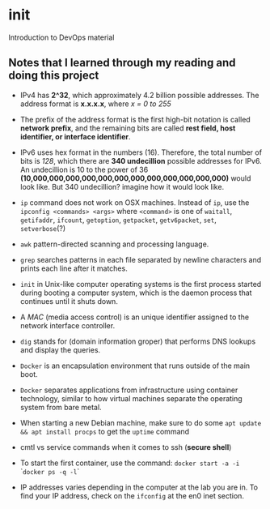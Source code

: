 # init
Introduction to DevOps material

## Notes that I learned through my reading and doing this project

* IPv4 has **2^32**, which approximately 4.2 billion possible addresses. The address format is **x.x.x.x**, where *x = 0 to 255*

* The prefix of the address format is the first high-bit notation is called **network prefix**, and the remaining bits are called **rest field, host identifier, or interface identifier**.

* IPv6 uses hex format in the numbers (16). Therefore, the total number of  bits is *128*, which there are **340 undecillion** possible addresses for IPv6. An undecillion is 10 to the power of 36 **(10,000,000,000,000,000,000,000,000,000,000,000,000)** would look like. But 340 undecillion? imagine how it would look like.

* `ip` command does not work on OSX machines. Instead of `ip`, use the `ipconfig <commands> <args>` where `<command>` is one of `waitall`, `getifaddr`, `ifcount`, `getoption`, `getpacket`, `getv6packet`, `set`, `setverbose`(?)

* `awk` pattern-directed scanning and processing language.

* `grep` searches patterns in each file separated by newline characters and prints each line after it matches.

* `init` in Unix-like computer operating systems is the first process started during booting a computer system, which is the daemon process that continues until it shuts down.

* A *MAC* (media access control) is an unique identifier assigned to the network interface controller.

* `dig` stands for (domain information groper) that performs DNS lookups and display the queries.

* `Docker` is an encapsulation environment that runs outside of the main boot.

* `Docker` separates applications from infrastructure using container technology, similar to how virtual machines separate the operating system from bare metal.

* When starting a new Debian machine, make sure to do some `apt update && apt install procps` to get the `uptime` command

* cmtl vs service commands when it comes to ssh (**secure shell**)

* To start the first container, use the command: `docker start -a -i ` \``docker ps -q -l`\`

* IP addresses varies depending in the computer at the lab you are in. To find your IP address, check on the `ifconfig` at the en0 inet section.

